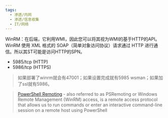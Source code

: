 ```yaml
---
tags:
  - 渗透/内网
  - 渗透/信息收集
  - IT/网络
---
```

WinRM：在后端，它利用WMI，因此您可以将其视为WMI的基于HTTP的API。WinRM 使用 XML 格式的 SOAP（简单对象访问协议）请求通过 HTTP 进行通信。所以其ST可能是访问HTTP的SPN。

- 5985/tcp (HTTP)
- 5986/tcp (HTTPS)

> 如果部署了winrm就会有47001；如果设置完成就有5985 wsman；如果加了ssl就有5986。

> [PowerShell Remoting](https://docs.microsoft.com/en-us/powershell/scripting/learn/ps101/08-powershell-remoting?view=powershell-7.2) - also referred to as PSRemoting or Windows Remote Management (WinRM) access, is a remote access protocol that allows us to run commands or enter an interactive command-line session on a remote host using PowerShell

